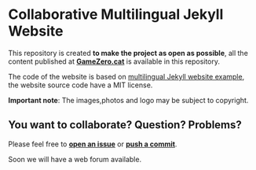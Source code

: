 # Collaborative Multilingual Jekyll Website

This repository is created **to make the project as open as possible**, all the content published at [**GameZero.cat**](https://www.gamezero.cat/) is available in this repository. 

The code of the website is based on [multilingual Jekyll website example](https://github.com/sylvaindurand/jekyll-multilingual), the website source code have a MIT license.

**Important note**: The images,photos and logo may be subject to copyright.

## You want to collaborate? Question? Problems?
Please feel free to [**open an issue**](https://github.com/GameZeroCat/GameZero.Cat/issues) or [**push a commit**](https://github.com/GameZeroCat/GameZero.Cat/pulls).

Soon we will have a web forum available.
